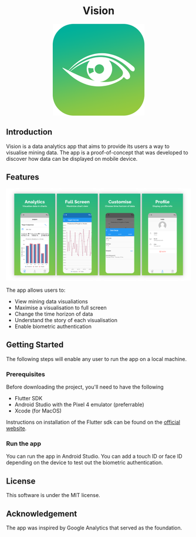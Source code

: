 <h1 align=center> Vision </h1>

<p align="center">
  <img src= "App Icon.png" alt="Icon"/>
</p>

## Introduction

Vision is a data analytics app that aims to provide its users a way to visualise mining data. The app is a proof-of-concept that was developed to discover how data can be displayed on mobile device.

## Features

![Features](Presentation.png)

The app allows users to:
* View mining data visualiations
* Maximise a visualisation to full screen
* Change the time horizon of data
* Understand the story of each visualisation
* Enable biometric authentication

## Getting Started

The following steps will enable any user to run the app on a local machine.

### Prerequisites

Before downloading the project, you'll need to have the following
* Flutter SDK
* Android Studio with the Pixel 4 emulator (preferrable)
* Xcode (for MacOS)

Instructions on installation of the Flutter sdk can be found on the [official website](https://flutter.dev/docs/get-started/install).

### Run the app
You can run the app in Android Studio. You can add a touch ID or face ID depending on the device to test out the biometric authentication.

## License
This software is under the MIT license.

## Acknowledgement
The app was inspired by Google Analytics that served as the foundation.
